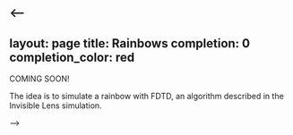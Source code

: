 <--
---
layout: page
title: Rainbows
completion: 0
completion_color: red
---

COMING SOON!

The idea is to simulate a rainbow with FDTD, an algorithm described in the Invisible Lens simulation.

-->
